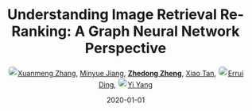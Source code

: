 ---
title: "Understanding Image Retrieval Re-Ranking: A Graph Neural Network Perspective"
collection: publications
permalink: /publication/Understa2020
date: 2020-01-01
doi: 
keywords: object re-identification, image retrieval, 
venue: 'arXiv:2012.07620'
blog: 'https://zhuanlan.zhihu.com/p/338777060'
code: 'https://github.com/Xuanmeng-Zhang/gnn-re-ranking'
author: '<a href="https://zdzheng.xyz/authors/Xuanmeng-Zhang" class="author"> <img src= "https://zdzheng.xyz/files/xuanmeng-zhang.jpeg" alt="xuanmeng-zhang" style="border-radius: 50%; height:20px; width:20px">Xuanmeng Zhang</a>, <a href="https://zdzheng.xyz/authors/Minyue-Jiang" class="author">Minyue Jiang</a>, <strong><a href="https://zdzheng.xyz/authors/Zhedong-Zheng" class="author">Zhedong Zheng</a></strong>, <a href="https://zdzheng.xyz/authors/Xiao-Tan" class="author">Xiao Tan</a>, <a href="https://zdzheng.xyz/authors/Errui-Ding" class="author"> <img src= "https://zdzheng.xyz/files/errui-ding.jpeg" alt="errui-ding" style="border-radius: 50%; height:20px; width:20px">Errui Ding</a>, <a href="https://zdzheng.xyz/authors/Yi-Yang" class="author"> <img src= "https://zdzheng.xyz/files/yi-yang.jpeg" alt="yi-yang" style="border-radius: 50%; height:20px; width:20px">Yi Yang</a>'
sqlauthor: '{"@type": "Person","name": "Xuanmeng Zhang"}, {"@type": "Person","name": "Minyue Jiang"}, {"@type": "Person","name": "Zhedong Zheng"}, {"@type": "Person","name": "Xiao Tan"}, {"@type": "Person","name": "Errui Ding"}, {"@type": "Person","name": "Yi Yang"}'
citation: ' Xuanmeng Zhang,  Minyue Jiang,  Zhedong Zheng,  Xiao Tan,  Errui Ding,  Yi Yang, &quot;Understanding Image Retrieval Re-Ranking: A Graph Neural Network Perspective.&quot; arXiv:2012.07620, 2020.'
pub_year: '2020'
bib: >
    @inproceedings{zhang2020understanding,<br>author = "Zhang, Xuanmeng and Jiang, Minyue and Zheng, Zhedong and Tan, Xiao and Ding, Errui and Yang, Yi",<br>title = "Understanding Image Retrieval Re-Ranking: A Graph Neural Network Perspective",<br>booktitle = "arXiv:2012.07620",<br>code = "https://github.com/Xuanmeng-Zhang/gnn-re-ranking",<br>blog = "https://zhuanlan.zhihu.com/p/338777060",<br>year = "2020"
    }

---
